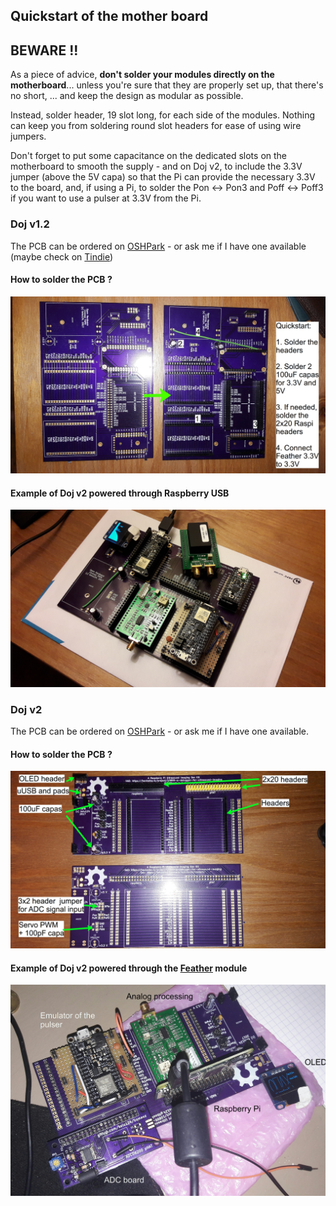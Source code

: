 ## Quickstart of the mother board

## BEWARE !!

As a piece of advice, __don't solder your modules directly on the motherboard__... unless you're sure that they are properly set up, that there's no short, ... and keep the design as modular as possible.

Instead, solder header, 19 slot long, for each side of the modules. Nothing can keep you from soldering round slot headers for ease of using wire jumpers.

Don't forget to put some capacitance on the dedicated slots on the motherboard to smooth the supply - and on Doj v2, to include the 3.3V jumper (above the 5V capa) so that the Pi can provide the necessary 3.3V to the board, and, if using a Pi, to solder the Pon <-> Pon3 and  Poff <-> Poff3 if you want to use a pulser at 3.3V from the Pi.

### Doj v1.2

The PCB can be ordered on [OSHPark](https://oshpark.com/shared_projects/bdv4Rw1z) - or ask me if I have one available (maybe check on [Tindie](https://www.tindie.com/products/kelu124/ultrasound-modules-motherboard/))

#### How to solder the PCB ?

![](/doj/images/doj12.jpg)

#### Example of Doj v2 powered through Raspberry USB 	

![](/doj/images/20170406_214508.jpg)



### Doj v2

The PCB can be ordered on [OSHPark](https://oshpark.com/shared_projects/rAatPbRg) - or ask me if I have one available.

#### How to solder the PCB ?

![](/doj/images/doj20.jpg)

#### Example of Doj v2 powered through the [Feather](/goblin/) module

![](/doj/images/doj_v2_notes.jpg)




